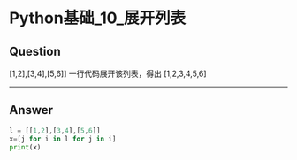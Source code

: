 # Python基础_10_展开列表


## Question
[1,2],[3,4],[5,6]] 一行代码展开该列表，得出 [1,2,3,4,5,6]

----

## Answer
```python
l = [[1,2],[3,4],[5,6]]
x=[j for i in l for j in i]  
print(x)
```
